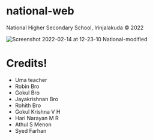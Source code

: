 # national-web
National Higher Secondary School, Irinjalakuda © 2022 

![Screenshot 2022-02-14 at 12-23-10 National-modified](https://user-images.githubusercontent.com/97899995/153815743-2eacd23e-e828-4622-aabc-3cfccf07c643.png)

# Credits!

* Uma teacher
* Robin Bro
* Gokul Bro
* Jayakrishnan Bro
* Rohith Bro
* Gokul Krishna V H
* Hari Narayan M R
* Athul S Menon
* Syed Farhan

